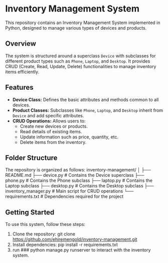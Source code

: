 # Inventory Management System

This repository contains an Inventory Management System implemented in Python, designed to manage various types of devices and products.

## Overview

The system is structured around a superclass `Device` with subclasses for different product types such as `Phone`, `Laptop`, and `Desktop`. It provides CRUD (Create, Read, Update, Delete) functionalities to manage inventory items efficiently.

## Features

- **Device Class:** Defines the basic attributes and methods common to all devices.
- **Product Classes:** Subclasses like `Phone`, `Laptop`, and `Desktop` inherit from `Device` and add specific attributes.
- **CRUD Operations:** Allows users to:
  - Create new devices or products.
  - Read details of existing items.
  - Update information such as price, quantity, etc.
  - Delete items from the inventory.

## Folder Structure
The repository is organized as follows:
inventory-management/
│
├── README.md
├── device.py # Contains the Device superclass
├── phone.py # Contains the Phone subclass
├── laptop.py # Contains the Laptop subclass
├── desktop.py # Contains the Desktop subclass
├── inventory_manager.py # Main script for CRUD operations
└── requirements.txt # Dependencies required for the project

## Getting Started

To use this system, follow these steps:

1. Clone the repository:
   git clone https://github.com/ehiremengold/inventory-management.git
2. Install dependencies:
   pip install -r requirements.txt
3. run ### python manage.py runserver to interact  with the inventory system.
